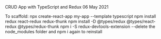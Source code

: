 CRUD App with TypeScript and Redux
06 May 2021

To scaffold:
npx create-react-app my-app --template typescript
npm install redux react-redux redux-thunk
npm install -D @types/redux @types/react-redux @types/redux-thunk
npm i -S redux-devtools-extension
--delete the node_modules folder and npm i again to reinstall